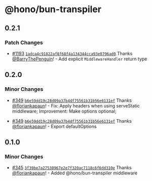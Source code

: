 # @hono/bun-transpiler

## 0.2.1

### Patch Changes

- [#1193](https://github.com/honojs/middleware/pull/1193) [`1adca4c91822af8f68f4a134344cca93e0796ad0`](https://github.com/honojs/middleware/commit/1adca4c91822af8f68f4a134344cca93e0796ad0) Thanks [@BarryThePenguin](https://github.com/BarryThePenguin)! - Add explicit `MiddlewareHandler` return type

## 0.2.0

### Minor Changes

- [#349](https://github.com/honojs/middleware/pull/349) [`b6e59dd19c28d09a37b4df75561b31b56e6131ef`](https://github.com/honojs/middleware/commit/b6e59dd19c28d09a37b4df75561b31b56e6131ef) Thanks [@floriankapaun](https://github.com/floriankapaun)! - Fix: Apply headers when using serveStatic middleware; Improvement: Make options optional;

- [#349](https://github.com/honojs/middleware/pull/349) [`b6e59dd19c28d09a37b4df75561b31b56e6131ef`](https://github.com/honojs/middleware/commit/b6e59dd19c28d09a37b4df75561b31b56e6131ef) Thanks [@floriankapaun](https://github.com/floriankapaun)! - Export defaultOptions

## 0.1.0

### Minor Changes

- [#345](https://github.com/honojs/middleware/pull/345) [`3f39be7a27530967e2e7f320ac7118c6f6dd310e`](https://github.com/honojs/middleware/commit/3f39be7a27530967e2e7f320ac7118c6f6dd310e) Thanks [@floriankapaun](https://github.com/floriankapaun)! - Added @hono/bun-transpiler middleware
